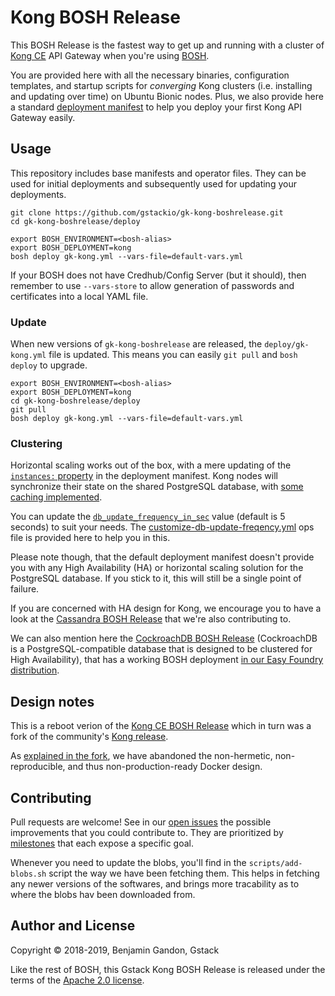 # Kong BOSH Release

This BOSH Release is the fastest way to get up and running with a cluster of
[Kong CE][kong_ce] API Gateway when you're using [BOSH][bosh_io].

You are provided here with all the necessary binaries, configuration
templates, and startup scripts for _converging_ Kong clusters (i.e. installing
and updating over time) on Ubuntu Bionic nodes. Plus, we also provide here a
standard [deployment manifest][depl_manifest] to help you deploy your first
Kong API Gateway easily.

[bosh_io]: https://bosh.io/
[kong_ce]: https://konghq.com/kong-community-edition/
[depl_manifest]: ./deploy/gk-kong.yml



## Usage

This repository includes base manifests and operator files. They can be used
for initial deployments and subsequently used for updating your deployments.

```
git clone https://github.com/gstackio/gk-kong-boshrelease.git
cd gk-kong-boshrelease/deploy

export BOSH_ENVIRONMENT=<bosh-alias>
export BOSH_DEPLOYMENT=kong
bosh deploy gk-kong.yml --vars-file=default-vars.yml
```

If your BOSH does not have Credhub/Config Server (but it should), then
remember to use `--vars-store` to allow generation of passwords and
certificates into a local YAML file.



### Update

When new versions of `gk-kong-boshrelease` are released, the
`deploy/gk-kong.yml` file is updated. This means you can easily `git pull` and
`bosh deploy` to upgrade.

```
export BOSH_ENVIRONMENT=<bosh-alias>
export BOSH_DEPLOYMENT=kong
cd gk-kong-boshrelease/deploy
git pull
bosh deploy gk-kong.yml --vars-file=default-vars.yml
```



### Clustering

Horizontal scaling works out of the box, with a mere updating of the
[`instances:` property][instances_prop] in the deployment manifest. Kong nodes
will synchronize their state on the shared PostgreSQL database, with
[some caching implemented][db_update_frequency_doc].

You can update the [`db_update_frequency_in_sec`][db_update_frequency_prop]
value (default is 5 seconds) to suit your needs.
The [customize-db-update-freqency.yml][db_update_freqency_ops_file] ops file
is provided here to help you in this.

Please note though, that the default deployment manifest doesn't provide you
with any High Availability (HA) or horizontal scaling solution for the
PostgreSQL database. If you stick to it, this will still be a single point of
failure.

If you are concerned with HA design for Kong, we encourage you to have a look
at the [Cassandra BOSH Release][cassandra_release] that we're also
contributing to.

We can also mention here the [CockroachDB BOSH Release][cockroachdb_release]
(CockroachDB is a PostgreSQL-compatible database that is designed to be
clustered for High Availability), that has a working BOSH deployment
[in our Easy Foundry distribution][cockroachdb_gbe_spec].

[instances_prop]: ./deploy/gk-kong.yml#L6
[db_update_frequency_doc]: https://docs.konghq.com/0.14.x/clustering/#1-db_update_frequency-default-5s
[db_update_frequency_prop]: ./jobs/kong/spec#L132-L144
[db_update_freqency_ops_file]: ./deploy/operators/customize-db-update-freqency.yml
[cassandra_release]: https://github.com/orange-cloudfoundry/cassandra-boshrelease
[cockroachdb_release]: https://github.com/cppforlife/cockroachdb-release
[cockroachdb_gbe_spec]: https://github.com/gstackio/gstack-bosh-environment/blob/master/deployments/cockroachdb/conf/spec.yml



## Design notes

This is a reboot verion of the [Kong CE BOSH Release][kong_ce_release] which
in turn was a fork of the community's [Kong release][kong_release].

As [explained in the fork][design_notes], we have abandoned the non-hermetic,
non-reproducible, and thus non-production-ready Docker design.

[kong_ce_release]: https://github.com/gstackio/kong-ce-boshrelease
[kong_release]: https://github.com/cloudfoundry-community/kong-boshrelease
[design_notes]: https://github.com/gstackio/kong-ce-boshrelease#design-notes



## Contributing

Pull requests are welcome! See in our [open issues](./issues) the possible
improvements that you could contribute to. They are prioritized by
[milestones](./milestones) that each expose a specific goal.

Whenever you need to update the blobs, you'll find in the
`scripts/add-blobs.sh` script the way we have been fetching them. This helps
in fetching any newer versions of the softwares, and brings more tracability
as to where the blobs hav been downloaded from.



## Author and License

Copyright © 2018-2019, Benjamin Gandon, Gstack

Like the rest of BOSH, this Gstack Kong BOSH Release is released under the
terms of the [Apache 2.0 license](http://www.apache.org/licenses/LICENSE-2.0).
